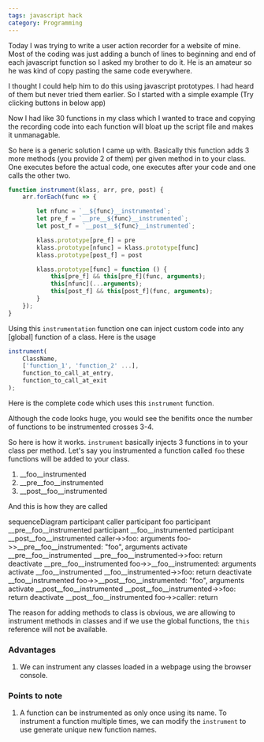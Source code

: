 ```yaml
---
tags: javascript hack
category: Programming
---
```


Today I was trying to write a user action recorder for a website of mine. Most of the coding was just adding a bunch of lines to beginning and end of each javascript function so I asked my brother to do it. He is an amateur so he was kind of copy pasting the same code everywhere.

I thought I could help him to do this using javascript prototypes. I had heard of them but never tried them earlier. So I started with a simple example (Try clicking buttons in below app)

<script async src="//jsfiddle.net/qjvgtxem/1/embed/result,js,html,css"></script>

Now I had like 30 functions in my class which I wanted to trace and copying the recording code into each function will bloat up the script file and makes it unmanagable.

So here is a generic solution I came up with. Basically this function adds 3 more methods (you provide 2 of them) per given method in to your class. One executes before the actual code, one executes after your code and one calls the other two.

```javascript
function instrument(klass, arr, pre, post) {
    arr.forEach(func => {

        let nfunc = `__${func}__instrumented`;
        let pre_f = `__pre__${func}__instrumented`;
        let post_f = `__post__${func}__instrumented`;

        klass.prototype[pre_f] = pre
        klass.prototype[nfunc] = klass.prototype[func]
        klass.prototype[post_f] = post

        klass.prototype[func] = function () {
            this[pre_f] && this[pre_f](func, arguments);
            this[nfunc](...arguments);
            this[post_f] && this[post_f](func, arguments);
        }
    });
}
```

Using this `instrumentation` function one can inject custom code into any [global] function of a class. Here is the usage

```javascript
instrument(
    ClassName, 
    ['function_1', 'function_2' ...],
    function_to_call_at_entry,
    function_to_call_at_exit
);
```

Here is the complete code which uses this `instrument` function.

<script async src="//jsfiddle.net/ze61m57n/embed/js,result,html,css"></script>

Although the code looks huge, you would see the benifits once the number of functions to be instrumented crosses 3-4.


So here is how it works. `instrument` basically injects 3 functions in to your class per method. Let's say you instrumented a function called `foo` these functions will be added to your class.
1. \_\_foo\_\_instrumented
2. \_\_pre\_\_foo\_\_instrumented
3. \_\_post\_\_foo\_\_instrumented

And this is how they are called
<div class="mermaid">
sequenceDiagram
    participant caller
    participant foo
    participant __pre__foo__instrumented
    participant __foo__instrumented
    participant __post__foo__instrumented
    caller->>foo: arguments
    foo->>__pre__foo__instrumented: "foo", arguments
    activate __pre__foo__instrumented
    __pre__foo__instrumented->>foo: return
    deactivate __pre__foo__instrumented
    foo->>__foo__instrumented: arguments
    activate __foo__instrumented
    __foo__instrumented->>foo: return
    deactivate __foo__instrumented
    foo->>__post__foo__instrumented: "foo", arguments
    activate __post__foo__instrumented
    __post__foo__instrumented->>foo: return
    deactivate __post__foo__instrumented
    foo->>caller: return
</div>

The reason for adding methods to class is obvious, we are allowing to instrument methods in classes and if we use the global functions, the `this` reference will not be available.

### Advantages
1. We can instrument any classes loaded in a webpage using the browser console.

### Points to note
1. A function can be instrumented as only once using its name. To instrument a function multiple times, we can modify the `instrument` to use generate unique new function names.